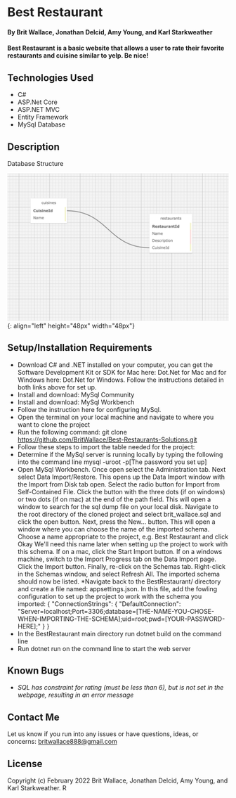# Best Restaurant

#### By **Brit Wallace, Jonathan Delcid, Amy Young, and Karl Starkweather**

#### Best Restaurant is a basic website that allows a user to rate their favorite restaurants and cuisine similar to yelp. Be nice!

## Technologies Used

- C#
- ASP.Net Core
- ASP.NET MVC
- Entity Framework
- MySql Database

## Description

Database Structure

![Database Structure Image](/BestRestaurants/wwwroot/images/DatabaseImage.jpg){: align="left" height="48px" width="48px"}

## Setup/Installation Requirements

- Download C# and .NET installed on your computer, you can get the Software Development Kit or SDK for Mac here: Dot.Net for Mac and for Windows here: Dot.Net for Windows. Follow the instructions detailed in both links above for set up.
- Install and download: MySql Community
- Install and download: MySql Workbench
- Follow the instruction here for configuring MySql.
- Open the terminal on your local machine and navigate to where you want to clone the project
- Run the following command: git clone https://github.com/BritWallace/Best-Restaurants-Solutions.git
- Follow these steps to import the table needed for the project:
- Determine if the MySql server is running locally by typing the following into the command line mysql -uroot -p[The password you set up]
- Open MySql Workbench. Once open select the Administration tab. Next select Data Import/Restore. This opens up the Data Import window with the Import from Disk tab open. Select the radio button for Import from Self-Contained File. Click the button with the three dots (if on windows) or two dots (if on mac) at the end of the path field. This will open a window to search for the sql dump file on your local disk. Navigate to the root directory of the cloned project and select brit_wallace.sql and click the open button. Next, press the New... button. This will open a window where you can choose the name of the imported schema. Choose a name appropriate to the project, e.g. Best Restaurant and click Okay We'll need this name later when setting up the project to work with this schema. If on a mac, click the Start Import button. If on a windows machine, switch to the Import Progress tab on the Data Import page. Click the Import button. Finally, re-click on the Schemas tab. Right-click in the Schemas window, and select Refresh All. The imported schema should now be listed.
  \*Navigate back to the BestRestaurant/ directory and create a file named: appsettings.json. In this file, add the fowling configuration to set up the project to work with the schema you imported:
  {
  "ConnectionStrings": {
  "DefaultConnection": "Server=localhost;Port=3306;database=[THE-NAME-YOU-CHOSE-WHEN-IMPORTING-THE-SCHEMA];uid=root;pwd=[YOUR-PASSWORD-HERE];"
  }
  }
- In the BestRestaurant main directory run dotnet build on the command line
- Run dotnet run on the command line to start the web server

## Known Bugs

- _SQL has constraint for rating (must be less than 6), but is not set in the webpage, resulting in an error message_

## Contact Me

Let us know if you run into any issues or have questions, ideas, or concerns:
britwallace888@gmail.com

## License

Copyright (c) February 2022 Brit Wallace, Jonathan Delcid, Amy Young, and Karl Starkweather.
R